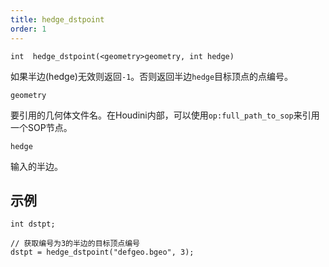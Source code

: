 ```yaml
---
title: hedge_dstpoint
order: 1
---
```

`int  hedge_dstpoint(<geometry>geometry, int hedge)`

如果半边(hedge)无效则返回`-1`。否则返回半边`hedge`目标顶点的点编号。

`geometry`

要引用的几何体文件名。在Houdini内部，可以使用`op:full_path_to_sop`来引用一个SOP节点。

`hedge`

输入的半边。

## 示例

```vex
int dstpt;

// 获取编号为3的半边的目标顶点编号
dstpt = hedge_dstpoint("defgeo.bgeo", 3);

```
